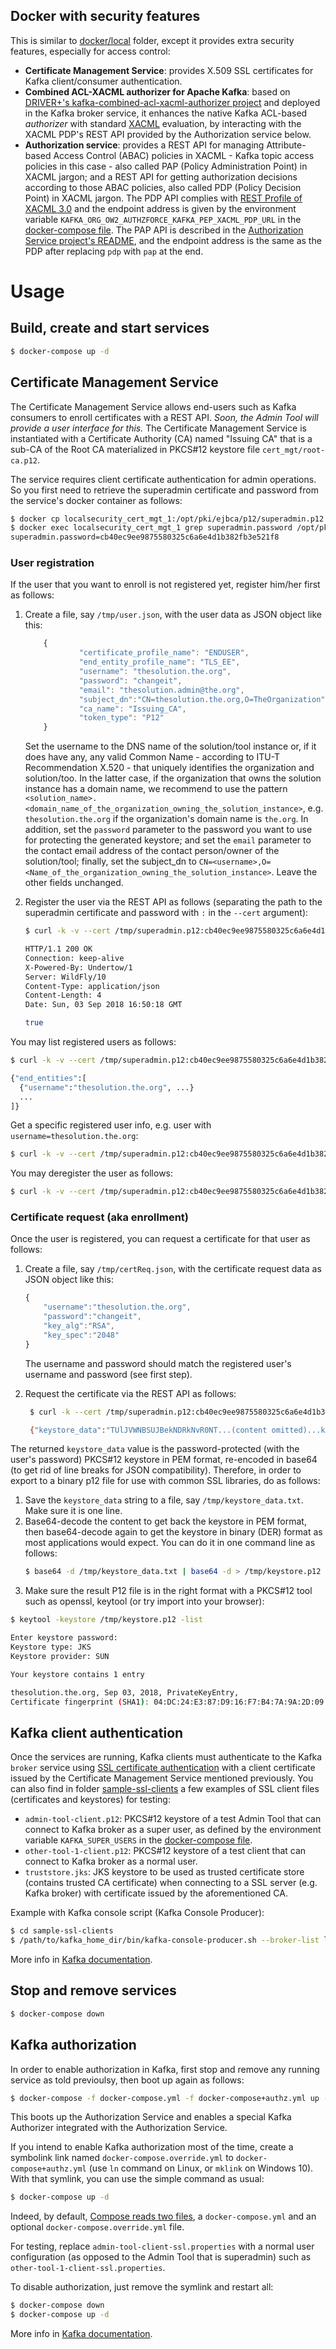 ## Docker with security features

This is similar to [docker/local](../local) folder, except it provides extra security features, especially for access control:
* **Certificate Management Service**: provides X.509 SSL certificates for Kafka client/consumer authentication.
* **Combined ACL-XACML authorizer for Apache Kafka**: based on [DRIVER+'s kafka-combined-acl-xacml-authorizer project](https://github.com/DRIVER-EU/kafka-combined-acl-xacml-authorizer) and deployed in the Kafka broker service, it enhances the native Kafka ACL-based *authorizer* with standard [XACML](http://docs.oasis-open.org/xacml/3.0/xacml-3.0-core-spec-os-en.html) evaluation, by interacting with the XACML PDP's REST API provided by the Authorization service below. 
* **Authorization service**: provides a REST API for managing Attribute-based Access Control (ABAC) policies in XACML - Kafka topic access policies in this case - also called PAP (Policy Administration Point) in XACML jargon; and a REST API for getting authorization decisions according to those ABAC policies, also called PDP (Policy Decision Point) in XACML jargon. The PDP API complies with [REST Profile of XACML 3.0](http://docs.oasis-open.org/xacml/xacml-rest/v1.0/xacml-rest-v1.0.html) and the endpoint address is given by the environment variable `KAFKA_ORG_OW2_AUTHZFORCE_KAFKA_PEP_XACML_PDP_URL` in the [docker-compose file](docker-compose.yml). The PAP API is described in the [Authorization Service project's README](https://github.com/DRIVER-EU/test-bed-security-authorization-service/blob/master/README.md#api-usage), and the endpoint address is the same as the PDP after replacing `pdp` with `pap` at the end.


# Usage

## Build, create and start services

```sh
$ docker-compose up -d
```

## Certificate Management Service
The Certificate Management Service allows end-users such as Kafka consumers to enroll certificates with a REST API. *Soon, the Admin Tool will provide a user interface for this.*
The Certificate Management Service is instantiated with a Certificate Authority (CA) named "Issuing CA" that is a sub-CA of the Root CA materialized in PKCS#12 keystore file `cert_mgt/root-ca.p12`.

The service requires client certificate authentication for admin operations. So you first need to retrieve the superadmin certificate and password from the service's docker container as follows:

```sh
$ docker cp localsecurity_cert_mgt_1:/opt/pki/ejbca/p12/superadmin.p12 /tmp
$ docker exec localsecurity_cert_mgt_1 grep superadmin.password /opt/pki/ejbca/conf/web.properties
superadmin.password=cb40ec9ee9875580325c6a6e4d1b382fb3e521f8
```

### User registration
If the user that you want to enroll is not registered yet, register him/her first as follows:

1. Create a file, say `/tmp/user.json`, with the user data as JSON object like this:
    ```js
        {
                "certificate_profile_name": "ENDUSER",
                "end_entity_profile_name": "TLS_EE",
                "username": "thesolution.the.org",
                "password": "changeit",
                "email": "thesolution.admin@the.org",
                "subject_dn":"CN=thesolution.the.org,O=TheOrganization",
                "ca_name": "Issuing_CA",
                "token_type": "P12"
        }
    ```
    
    Set the username to the DNS name of the solution/tool instance or, if it does have any, any valid Common Name - according to ITU-T Recommendation X.520 - that uniquely identifies the organization and solution/too. In the latter case, if the organization that owns the solution instance has a domain name, we recommend to use the pattern `<solution_name>.<domain_name_of_the_organization_owning_the_solution_instance>`, e.g. `thesolution.the.org` if the organization's domain name is `the.org`. In addition, set the `password` parameter to the password you want to use for protecting the generated keystore; and set the `email` parameter to the contact email address of the contact person/owner of the solution/tool; finally, set the subject_dn to  `CN=<username>,O=<Name_of_the_organization_owning_the_solution_instance>`.
    Leave the other fields unchanged.
1. Register the user via the REST API as follows (separating the path to the superadmin certificate and password with `:` in the `--cert` argument):
    ```sh
    $ curl -k -v --cert /tmp/superadmin.p12:cb40ec9ee9875580325c6a6e4d1b382fb3e521f8 --cert-type p12  -X POST -H 'Content-Type: application/json' -H 'Accept: application/json' --data @/tmp/user.json -i 'https://localhost:8443/ejbca/ejbca-rest-api/v1/ees' 

    HTTP/1.1 200 OK
    Connection: keep-alive
    X-Powered-By: Undertow/1
    Server: WildFly/10
    Content-Type: application/json
    Content-Length: 4
    Date: Sun, 03 Sep 2018 16:50:18 GMT
    
    true
    ```
    
You may list registered users as follows:
```sh
$ curl -k -v --cert /tmp/superadmin.p12:cb40ec9ee9875580325c6a6e4d1b382fb3e521f8 --cert-type p12  -X GET -H 'Accept: application/json' -i 'https://localhost:8443/ejbca/ejbca-rest-api/v1/ees'

{"end_entities":[
  {"username":"thesolution.the.org", ...}
  ...
]}
```

Get a specific registered user info, e.g. user with `username=thesolution.the.org`:
```sh
$ curl -k -v --cert /tmp/superadmin.p12:cb40ec9ee9875580325c6a6e4d1b382fb3e521f8 --cert-type p12  -X GET -H 'Accept: application/json' -i 'https://localhost:8443/ejbca/ejbca-rest-api/v1/ees/thesolution.the.org'
```

You may deregister the user as follows:
```sh
$ curl -k -v --cert /tmp/superadmin.p12:cb40ec9ee9875580325c6a6e4d1b382fb3e521f8 --cert-type p12  -X DELETE -H 'Accept: application/json' -i 'https://localhost:8443/ejbca/ejbca-rest-api/v1/ees/thesolution.the.org'
```

### Certificate request (aka enrollment)
Once the user is registered, you can request a certificate for that user as follows:

1. Create a file, say `/tmp/certReq.json`, with the certificate request data as JSON object like this:

    ```js
    {
        "username":"thesolution.the.org",
        "password":"changeit",
        "key_alg":"RSA",
        "key_spec":"2048"
    }
    ```
    The username and password should match the registered user's username and password (see first step).
1. Request the certificate via the REST API as follows:
   ```sh
    $ curl -k --cert /tmp/superadmin.p12:cb40ec9ee9875580325c6a6e4d1b382fb3e521f8 --cert-type p12  -X POST -H 'Content-Type: application/json' -H 'Accept: application/json' --data @/tmp/certReq.json -i 'https://localhost:8443/ejbca/ejbca-rest-api/v1/certificate/enrollkeystore'

    {"keystore_data":"TUlJVWNBSUJBekNDRkNvR0NT...(content omitted)...kJvY1MvbXFhZURiakc0WQpBZ0lFQUE9PQ==","keystore_type":"TOKENSOFTP12"}
    ```

The returned `keystore_data` value is the password-protected (with the user's password) PKCS#12 keystore in PEM format, re-encoded in base64 (to get rid of line breaks for JSON compatibility). Therefore, in order to export to a binary p12 file for use with common SSL libraries, do as follows:
1. Save the `keystore_data` string to a file, say `/tmp/keystore_data.txt`. Make sure it is one line.
1. Base64-decode the content to get back the keystore in PEM format, then base64-decode again to get the keystore in binary (DER) format as most applications would expect. You can do it in one command line as follows:
    ```sh
    $ base64 -d /tmp/keystore_data.txt | base64 -d > /tmp/keystore.p12
    ```
1. Make sure the result P12 file is in the right format with a PKCS#12 tool such as openssl, keytool (or try import into your browser):
```sh
$ keytool -keystore /tmp/keystore.p12 -list

Enter keystore password:  
Keystore type: JKS
Keystore provider: SUN

Your keystore contains 1 entry

thesolution.the.org, Sep 03, 2018, PrivateKeyEntry, 
Certificate fingerprint (SHA1): 04:DC:24:E3:87:D9:16:F7:B4:7A:9A:2D:09:51:56:54:33:1B:0C:2A
```

## Kafka client authentication
Once the services are running, Kafka clients must authenticate to the Kafka `broker` service using [SSL certificate authentication](https://kafka.apache.org/documentation/#security_ssl) with a client certificate issued by the Certificate Management Service mentioned previously. You can also find in folder [sample-ssl-clients](ca_service/sample-ssl-clients) a few examples of SSL client files (certificates and keystores) for testing:
- `admin-tool-client.p12`: PKCS#12 keystore of a test Admin Tool that can connect to Kafka broker as a super user, as defined by the environment variable `KAFKA_SUPER_USERS` in the [docker-compose file](docker-compose.yml).
- `other-tool-1-client.p12`: PKCS#12 keystore of a test client that can connect to Kafka broker as a normal user.
- `truststore.jks`: JKS keystore to be used as trusted certificate store (contains trusted CA certificate) when connecting to a SSL server (e.g. Kafka broker) with certificate issued by the aforementioned CA.

Example with Kafka console script (Kafka Console Producer):

```sh
$ cd sample-ssl-clients
$ /path/to/kafka_home_dir/bin/kafka-console-producer.sh --broker-list localhost:3501 --topic test --producer.config admin-tool-client-ssl.properties
```

More info in [Kafka documentation](https://kafka.apache.org/documentation/#security_configclients).

## Stop and remove services 

```sh
$ docker-compose down
```

## Kafka authorization
In order to enable authorization in Kafka, first stop and remove any running service as told previoulsy, then boot up again as follows:

```sh
$ docker-compose -f docker-compose.yml -f docker-compose+authz.yml up -d
```

This boots up the Authorization Service and enables a special Kafka Authorizer integrated with the Authorization Service.

If you intend to enable Kafka authorization most of the time, create a symbolink link named `docker-compose.override.yml` to `docker-compose+authz.yml` (use `ln` command on Linux, or `mklink` on Windows 10). With that symlink, you can use the simple command as usual:

```sh
$ docker-compose up -d
```

Indeed, by default, [Compose reads two files](https://docs.docker.com/compose/extends/#understanding-multiple-compose-files), a `docker-compose.yml` and an optional `docker-compose.override.yml` file.

For testing, replace `admin-tool-client-ssl.properties` with a normal user configuration (as opposed to the Admin Tool that is superadmin) such as `other-tool-1-client-ssl.properties`.

To disable authorization, just remove the symlink and restart all:

```sh
$ docker-compose down
$ docker-compose up -d
```

More info in [Kafka documentation](https://kafka.apache.org/documentation/#security_configclients).
